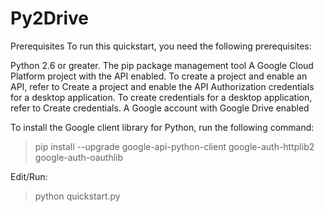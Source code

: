 # Py2Drive

Prerequisites
To run this quickstart, you need the following prerequisites:

Python 2.6 or greater.
The pip package management tool
A Google Cloud Platform project with the API enabled. To create a project and enable an API, refer to Create a project and enable the API
Authorization credentials for a desktop application. To create credentials for a desktop application, refer to Create credentials.
A Google account with Google Drive enabled

To install the Google client library for Python, run the following command:
>pip install --upgrade google-api-python-client google-auth-httplib2 google-auth-oauthlib

Edit/Run: 
>python quickstart.py
